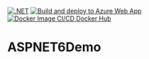 [![.NET](https://github.com/congiuluc/ASPNET6Demo/actions/workflows/dotnet.yml/badge.svg)](https://github.com/congiuluc/ASPNET6Demo/actions/workflows/dotnet.yml)
[![Build and deploy to Azure Web App](https://github.com/congiuluc/ASPNET6Demo/actions/workflows/main_aspnet6demo.yml/badge.svg)](https://github.com/congiuluc/ASPNET6Demo/actions/workflows/main_aspnet6demo.yml)
[![Docker Image CI/CD Docker Hub](https://github.com/congiuluc/ASPNET6Demo/actions/workflows/docker-image.yml/badge.svg)](https://github.com/congiuluc/ASPNET6Demo/actions/workflows/docker-image.yml)
# ASPNET6Demo
